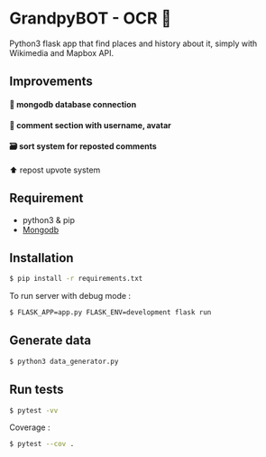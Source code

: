 
# GrandpyBOT - OCR 🤖

Python3 flask app that find places and history about it, simply with Wikimedia and Mapbox API.

## Improvements
#### 🌱 mongodb database connection
#### 💬 comment section with username, avatar
#### 🗃 sort system for reposted comments
 ⬆️ repost upvote system

## Requirement

- python3 & pip
- [Mongodb](https://www.mongodb.com/docs/manual/installation/)

## Installation

```bash
$ pip install -r requirements.txt
```
To run server with debug mode :
```bash
$ FLASK_APP=app.py FLASK_ENV=development flask run
```

## Generate data
```bash
$ python3 data_generator.py
```
## Run tests
```bash
$ pytest -vv
```

Coverage :
```bash
$ pytest --cov .
```  
